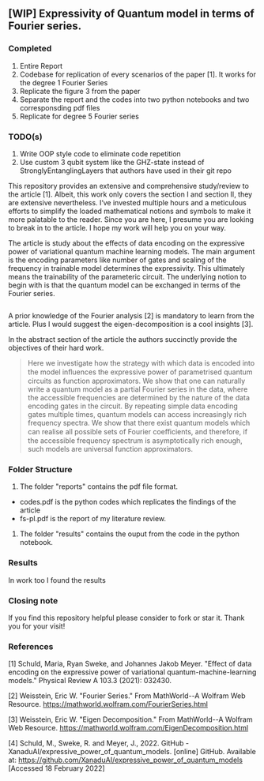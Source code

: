 ## [WIP] Expressivity of Quantum model in terms of Fourier series.

### Completed
1. Entire Report 
1. Codebase for replication of every scenarios of the paper [1]. It works for the degree 1 Fourier Series
1. Replicate the figure 3 from the paper
1. Separate the report and the codes into two python notebooks and two corresponsding pdf files
1. Replicate for degree 5 Fourier series
### TODO(s)

1. Write OOP style code to eliminate code repetition
1. Use custom 3 qubit system like the GHZ-state instead of  StronglyEntanglingLayers that authors have used in their git repo

This repository provides an extensive and comprehensive study/review to the article [1]. Albeit, this work only covers the section I and section II, they are extensive nevertheless. I‘ve invested multiple hours and a meticulous efforts to simplify the loaded mathematical notions and symbols to make it more palatable to the reader. Since you are here, I presume you are looking to break in to the article. I hope my work will help you on your way.

The article is study about the effects of data encoding on the expressive power of variational quantum machine learning models. The main argument is the encoding parameters like number of gates and scaling of the frequency in trainable model determines the expressivity. This ultimately means the trainability of the parameteric circuit. The underlying notion to begin with is that the quantum model can be exchanged in terms of the Fourier series.

<image>

A prior knowledge of the Fourier analysis [2] is mandatory to learn from the article. Plus I would suggest the eigen-decomposition is a cool insights [3]. 

In the abstract section of the article the authors succinctly provide the objectives of their hard work.

>Here we investigate how the strategy with which data is encoded into the model inﬂuences the expressive power of parametrised quantum circuits as function approximators. We show that one can naturally write a quantum model as a partial Fourier series in the data, where the accessible frequencies are determined by the nature of the data encoding gates in the circuit. By repeating simple data encoding gates multiple times, quantum models can access increasingly rich frequency spectra. We show that there exist quantum models which can realise all possible sets of Fourier coeﬃcients, and therefore, if the accessible frequency spectrum is asymptotically rich enough, such models are universal function approximators.

### Folder Structure
1. The folder "reports" contains the pdf file format. 
- codes.pdf is the python codes which replicates the findings of the article
- fs-pl.pdf is the report of my literature review.

1. The folder "results" contains the ouput from the code in the python notebook.

### Results
In work too I found the results 

### Closing note
If you find this repository helpful please consider to fork or star it. Thank you for your visit!
### References

[1] Schuld, Maria, Ryan Sweke, and Johannes Jakob Meyer. "Effect of data encoding on the expressive power of variational quantum-machine-learning models." Physical Review A 103.3 (2021): 032430.

[2] Weisstein, Eric W. "Fourier Series." From MathWorld--A Wolfram Web Resource. https://mathworld.wolfram.com/FourierSeries.html 

[3] Weisstein, Eric W. "Eigen Decomposition." From MathWorld--A Wolfram Web Resource. https://mathworld.wolfram.com/EigenDecomposition.html

[4] Schuld, M., Sweke, R. and Meyer, J., 2022. GitHub - XanaduAI/expressive_power_of_quantum_models. [online] GitHub. Available at: <https://github.com/XanaduAI/expressive_power_of_quantum_models> [Accessed 18 February 2022]